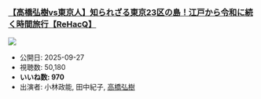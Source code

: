 ### [【高橋弘樹vs東京人】知られざる東京23区の島！江戸から令和に続く時間旅行【ReHacQ】](https://www.youtube.com/watch?v=gGR8nRlRXq0)
[![](https://img.youtube.com/vi/gGR8nRlRXq0/sddefault.jpg)](https://www.youtube.com/watch?v=gGR8nRlRXq0)
-   公開日: 2025-09-27
-   視聴数: 50,180
-   **いいね数: 970**
-   出演者: 小林政能, 田中紀子, [高橋弘樹](/rehacq_fan/people/高橋弘樹 "wikilink")
